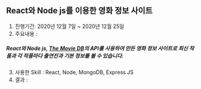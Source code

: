 ## React와 Node js를 이용한 영화 정보 사이트

1. 진행기간: 2020년 12월 7일 ~ 2020년 12월 25일
2. 주요내용 : 
##### React와 Node js, [The Movie DB](https://www.themoviedb.org/?language=ko)의 API를 사용하여 만든 영화 정보 사이트로 최신 작품과 각 작품마다 출연진과 기본 정보를 볼 수 있습니다.
3. 사용한 Skill : React, Node, MongoDB, Express JS 
4. 결과 : 
